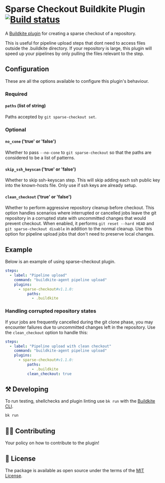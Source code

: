 # Sparse Checkout Buildkite Plugin [![Build status](https://badge.buildkite.com/f846f6eca370c461286ba3de8e7def04b16e00cd1b85b58b23.svg)](https://buildkite.com/buildkite/plugins-sparse-checkout)

A [Buildkite plugin](https://buildkite.com/docs/agent/v3/plugins) for creating a sparse checkout of a repository.

This is useful for pipeline upload steps that dont need to access files outside the .buildkite directory. If your repository is large, this plugin will speed up your pipelines by only pulling the files relevant to the step.

## Configuration

These are all the options available to configure this plugin's behaviour.

### Required

#### `paths` (list of string)

Paths accepted by `git sparse-checkout set`.

### Optional

#### `no_cone` ('true' or 'false')

Whether to pass `--no-cone` to `git sparse-checkout` so that the paths are considered to be a list of patterns.

#### `skip_ssh_keyscan` ('true' or 'false')

Whether to skip ssh-keyscan step. This will skip adding each ssh public key into the known-hosts file. Only use if ssh keys are already setup.

#### `clean_checkout` ('true' or 'false')

Whether to perform aggressive repository cleanup before checkout. This option handles scenarios where interrupted or cancelled jobs leave the git repository in a corrupted state with uncommitted changes that would prevent checkout. When enabled, it performs `git reset --hard HEAD` and `git sparse-checkout disable` in addition to the normal cleanup. Use this option for pipeline upload jobs that don't need to preserve local changes.

## Example

Below is an example of using sparse-checkout plugin.

```yaml
steps:
  - label: "Pipeline upload"
    command: "buildkite-agent pipeline upload"
    plugins:
      - sparse-checkout#v1.1.0:
          paths:
            - .buildkite
```

### Handling corrupted repository states

If your jobs are frequently cancelled during the git clone phase, you may encounter failures due to uncommitted changes left in the repository. Use the `clean_checkout` option to handle this:

```yaml
steps:
  - label: "Pipeline upload with clean checkout"
    command: "buildkite-agent pipeline upload"
    plugins:
      - sparse-checkout#v1.1.0:
          paths:
            - .buildkite
          clean_checkout: true
```

## ⚒ Developing

To run testing, shellchecks and plugin linting use `bk run` with the [Buildkite CLI](https://github.com/buildkite/cli).

```bash
bk run
```
## 👩‍💻 Contributing

Your policy on how to contribute to the plugin!

## 📜 License

The package is available as open source under the terms of the [MIT License](https://opensource.org/licenses/MIT).
